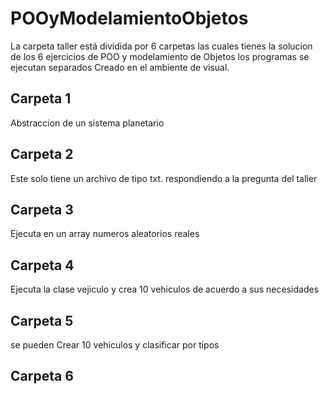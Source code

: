 # POOyModelamientoObjetos
La carpeta taller está dividida por 6 carpetas las cuales tienes la solucion de los 6 ejercicios de POO y modelamiento de Objetos
los programas se ejecutan separados
Creado en el ambiente de visual.
## Carpeta 1
Abstraccion de un sistema planetario
## Carpeta 2
 Este solo tiene un archivo de tipo txt. respondiendo a la pregunta del taller
## Carpeta 3
 Ejecuta en un array numeros aleatorios reales
## Carpeta 4
 Ejecuta la clase vejiculo y crea 10 vehiculos de acuerdo a sus necesidades
## Carpeta 5
se pueden Crear 10 vehiculos y clasificar por tipos
## Carpeta 6
##
